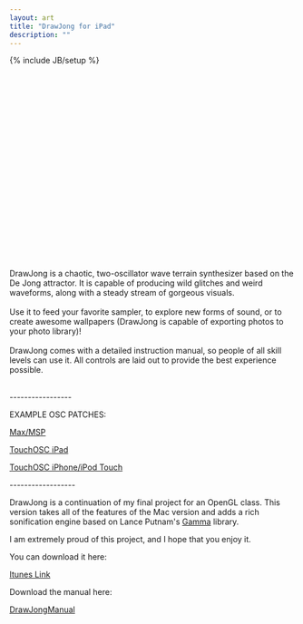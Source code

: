 ```yaml
---
layout: art
title: "DrawJong for iPad"
description: ""
---
```

{% include JB/setup %}

<object width="500" height="331"><param name="allowfullscreen" value="true" /><param name="allowscriptaccess" value="always" /><param name="movie" value="http://vimeo.com/moogaloop.swf?clip_id=24208212&amp;force_embed=1&amp;server=vimeo.com&amp;show_title=1&amp;show_byline=1&amp;show_portrait=1&amp;color=00adef&amp;fullscreen=1&amp;autoplay=0&amp;loop=0" /><embed src="http://vimeo.com/moogaloop.swf?clip_id=24208212&amp;force_embed=1&amp;server=vimeo.com&amp;show_title=1&amp;show_byline=1&amp;show_portrait=1&amp;color=00adef&amp;fullscreen=1&amp;autoplay=0&amp;loop=0" type="application/x-shockwave-flash" allowfullscreen="true" allowscriptaccess="always" width="500" height="331"></embed></object>


  DrawJong is a chaotic, two-oscillator wave terrain synthesizer based on the De Jong attractor. It is capable of producing wild glitches and weird waveforms, along with a steady stream of gorgeous visuals. <br />
  <br />
  Use it to feed your favorite sampler, to explore new forms of sound, or to create awesome wallpapers (DrawJong is capable of exporting photos to your photo library)! <br />
  <br />
  DrawJong comes with a detailed instruction manual, so people of all skill levels can use it. All controls are laid out to provide the best experience possible. <br />
  <br />
<p>-----------------</p>
<p>EXAMPLE OSC PATCHES:</p>
<p><a href="drawjongosccontrol.maxpat">Max/MSP</a></p>
<p><a href="DrawJong.touchosc">TouchOSC iPad</a></p>
<p><a href="DrawJong.touchosc">TouchOSC iPhone/iPod Touch</a></p>
<p>------------------</p>
<p>DrawJong is a continuation of my final project for an OpenGL class. 
This version takes all of the features of the Mac version and adds 
a rich sonification engine based on Lance Putnam's 
<a href="http://mat.ucsb.edu/gamma/">Gamma</a> library.</p> 
<p>I am extremely proud of this project, and I hope that you enjoy it. </p>
<p>You can download it here:</p>
<p><a href="http://itunes.apple.com/us/app/drawjong/id435872616?mt=8">Itunes Link</a></p>

<p>Download the manual here:</p>
<p><a href="DrawJong Manual.pdf">DrawJongManual</a></p>